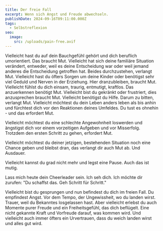 ```yaml
---
title: Der freie Fall
excerpt: Wenn sich Angst und Freude abwechseln.
publishDate: 2024-09-16T09:11:00.000Z
tags:
  - Selbstreflexion
seo:
  image:
    src: /uploads/pain-free.avif
---
```

Vielleicht hast du auf dein Bauchgefühl gehört und dich beruflich umorientiert. Das braucht Mut. Vielleicht hat sich deine familiäre Situation verändert, entweder, weil es deine Entscheidung war oder weil jemand anderes die Entscheidung getroffen hat. Beides durchzustehen, verlangt Mut. Vielleicht hast du öfters Sorgen um deine Kinder oder benötigst sehr viel Geduld und Nerven in der Erziehung. Hier dranzubleiben, braucht Mut. Vielleicht fühlst du dich einsam, traurig, entmutigt, kraftlos. Das anzuerkennen benötigt Mut. Vielleicht bist du gekränkt oder frustriert, dies anzusprechen braucht Mut. Vielleicht benötigst du Hilfe. Darum zu bitten, verlangt Mut. Vielleicht möchtest du dein Leben anders leben als bis anhin und fürchtest dich vor den Reaktionen deines Umfeldes. Du tust es ohnehin - und das erfordert Mut.

Vielleicht möchtest du eine schlechte Angewohnheit loswerden und ängstigst dich vor einem vorzeitigen Aufgeben und vor Misserfolg. Trotzdem den ersten Schritt zu gehen, erfordert Mut.

Vielleicht möchtest du deiner jetzigen, bestehenden Situation noch eine Chance geben und bleibst dran, das verlangt dir auch Mut ab. Und Ausdauer.

Vielleicht kannst du grad nicht mehr und legst eine Pause. Auch das ist mutig.

Lass mich heute dein Cheerleader sein. Ich seh dich. Ich möchte dir zurufen: "Du schaffst das.   Geh Schritt für Schritt."

Vielleicht bist du gesprungen und nun befindest du dich im freien Fall. Du empfindest Angst. Vor dem Tempo, der Ungewissheit, wo du landen wirst. Trauer, weil du Bekanntes losgelassen hast. Aber vielleicht erlebst du auch Momente purer Freude und ein Freiheitsgefühl, das dich beflügelt. Eine nicht gekannte Kraft und Vorfreude darauf, was kommen wird. Und vielleicht auch immer öfters ein Urvertrauen, dass du weich landen wirst und alles gut wird.
